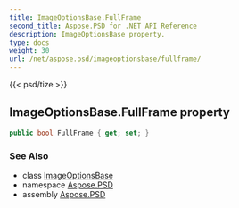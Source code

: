 ```yaml
---
title: ImageOptionsBase.FullFrame
second_title: Aspose.PSD for .NET API Reference
description: ImageOptionsBase property. 
type: docs
weight: 30
url: /net/aspose.psd/imageoptionsbase/fullframe/
---
```

{{< psd/tize >}}
## ImageOptionsBase.FullFrame property

```csharp
public bool FullFrame { get; set; }
```

### See Also

* class [ImageOptionsBase](../)
* namespace [Aspose.PSD](../../imageoptionsbase/)
* assembly [Aspose.PSD](../../../)


